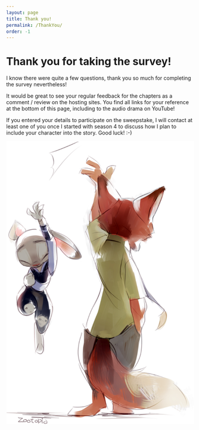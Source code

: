 ```yaml
---
layout: page
title: Thank you!
permalink: /ThankYou/
order: -1
---
```


# Thank you for taking the survey!
I know there were quite a few questions, thank you so much for completing the survey nevertheless!

It would be great to see your regular feedback for the chapters as a comment / review on the hosting sites. You find all links for your reference at the bottom of this page, including to the audio drama on YouTube!

If you entered your details to participate on the sweepstake, I will contact at least one of you once I started with season 4 to discuss how I plan to include your character into the story. Good luck! :-)

![Thank you!](/assets/img/thankyou.png)